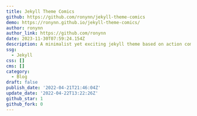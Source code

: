 ```yaml
---
title: Jekyll Theme Comics
github: https://github.com/ronynn/jekyll-theme-comics
demo: https://ronynn.github.io/jekyll-theme-comics/
author: ronynn
author_link: https://github.com/ronynn
date: 2023-11-30T07:59:24.154Z
description: A minimalist yet exciting jekyll theme based on action comics.
ssg:
  - Jekyll
css: []
cms: []
category:
  - Blog
draft: false
publish_date: '2022-04-21T21:46:04Z'
update_date: '2022-04-22T13:22:26Z'
github_star: 1
github_fork: 0
---
```

